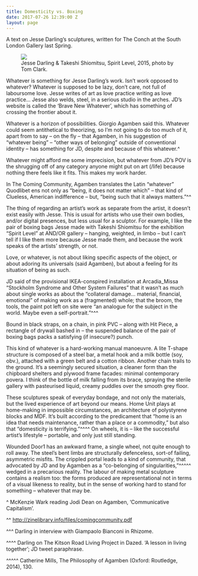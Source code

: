 ```yaml
---
title: Domesticity vs. Boxing
date: 2017-07-26 12:39:00 Z
layout: page
---
```


A text on Jesse Darling’s sculptures, written for The Conch at the South London Gallery last Spring.

<figure>
<img src="/uploads/Spirit-Level.jpg">
<figcaption>Jesse Darling & Takeshi Shiomitsu, Spirit Level, 2015, photo by Tom Clark.</figcaption>
</figure>

Whatever is something for Jesse Darling’s work. Isn’t work opposed to whatever? Whatever is supposed to be lazy, don’t care, not full of laboursome love. Jesse writes of art as love practice writing as love practice… Jesse also welds, steel, in a serious studio in the arches. JD’s website is called the ‘Brave New Whatever’, which has something of crossing the frontier about it.

Whatever is a horizon of possibilities. Giorgio Agamben said this. Whatever could seem antithetical to theorizing, so I’m not going to do too much of it, apart from to say – on the fly – that Agamben, in his suggestion of “whatever being” – “other ways of belonging” outside of conventional identity – has something for JD, despite and because of this whatever.^ 

Whatever might afford me some imprecision, but whatever from JD’s POV is the shrugging off of any category anyone might put on art (/life) because nothing there feels like it fits. This makes my work harder.

In The Coming Community, Agamben translates the Latin “whatever” Quodlibet ens not only as “being, it does not matter which” – that kind of Clueless, American indifference – but, “being such that it always matters.”^^

The thing of regarding an artist’s work as separate from the artist, it doesn’t exist easily with Jesse. This is usual for artists who use their own bodies, and/or digital presences, but less usual for a sculptor. For example, I like the pair of boxing bags Jesse made with Takeshi Shiomitsu for the exhibition “Spirit Level” at AND/OR gallery – hanging, weighted, in limbo – but I can’t tell if I like them more because Jesse made them, and because the work speaks of the artists’ strength, or not.

Love, or whatever, is not about liking specific aspects of the object, or about adoring its universals (said Agamben), but about a feeling for its situation of being as such.

JD said of the provisional IKEA-conspired installation at Arcadia_Missa “Stockholm Syndrome and Other System Failures” that it wasn’t as much about single works as about the “collateral damage… material, financial, emotional” of making work as a (fragmented) whole; that the broom, the tools, the paint pot left on site were “an analogue for the subject in the world. Maybe even a self-portrait.”^^^

Bound in black straps, on a chain, in pink PVC – along with Hit Piece, a rectangle of drywall bashed in – the suspended balance of the pair of boxing bags packs a satisfying (if insecure?) punch.

This kind of whatever is a hard-working manual manoeuvre. A lite T-shape structure is composed of a steel bar, a metal hook and a milk bottle (soy, obv.), attached with a green belt and a cotton ribbon. Another chain trails to the ground. It’s a seemingly secured situation, a cleaner form than the chipboard shelters and plywood frame facades: minimal contemporary povera. I think of the bottle of milk falling from its brace, spraying the sterile gallery with pasteurised liquid, creamy puddles over the smooth grey floor.

These sculptures speak of everyday bondage, and not only the materials, but the lived experience of art beyond our means. Home Unit plays at home-making in impossible circumstances, an architecture of polystyrene blocks and MDF. It’s built according to the predicament that “home is an idea that needs maintenance, rather than a place or a commodity,” but also that “domesticity is terrifying.”^^^^ On wheels, it is – like the successful artist’s lifestyle – portable, and only just still standing.

Wounded Door1 has an awkward frame, a single wheel, not quite enough to roll away. The steel’s bent limbs are structurally defenceless, sort-of failing, asymmetric misfits. The crippled portal leads to a kind of community, that advocated by JD and by Agamben as a “co-belonging of singularities,”^^^^^ wedged in a precarious reality. The labour of making metal sculpture contains a realism too: the forms produced are representational not in terms of a visual likeness to reality, but in the sense of working hard to stand for something – whatever that may be.

^ McKenzie Wark reading Jodi Dean on Agamben, ‘Communicative Capitalism’.

^^ http://zinelibrary.info/files/comingcommunity.pdf

^^^ Darling in interview with Giampaolo Bianconi in Rhizome.

^^^^ Darling on The Kitson Road Living Project in Dazed. ‘A lesson in living together’; JD tweet paraphrase.

^^^^^ Catherine Mills, The Philosophy of Agamben (Oxford: Routledge, 2014), 130.